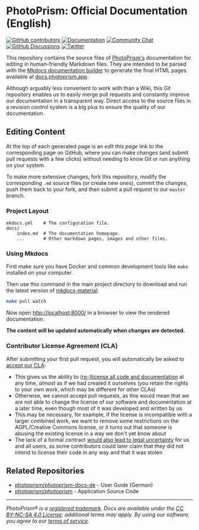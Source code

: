 PhotoPrism: Official Documentation (English)
============================================

[![GitHub contributors](https://img.shields.io/github/contributors/photoprism/photoprism-docs.svg)](https://github.com/photoprism/photoprism-docs/graphs/contributors/)
[![Documentation](https://img.shields.io/badge/read-the%20docs-4aa087.svg)][docs]
[![Community Chat](https://img.shields.io/badge/chat-on%20gitter-4aa087.svg)][chat]
[![GitHub Discussions](https://img.shields.io/badge/ask-%20on%20github-4d6a91.svg)][ask]
[![Twitter](https://img.shields.io/badge/follow-@photoprism_app-00acee.svg)][twitter]

This repository contains the source files of [PhotoPrism's](https://photoprism.app/) documentation for editing in human-friendly Markdown files.
They are intended to be parsed with the [Mkdocs documentation builder](https://www.mkdocs.org/) to generate the final HTML pages available at [docs.photoprism.app](https://docs.photoprism.app/).

Although arguably less convenient to work with than a Wiki, this Git repository enables us to easily merge pull requests and constantly improve our documentation in a transparent way.
Direct access to the source files in a revision control system is a big plus to ensure the quality of our documentation.

## Editing Content ##

At the top of each generated page is an *edit this page* link to the corresponding page on GitHub, where you can make changes (and submit pull requests with a few clicks) without needing to know Git or run anything on your system.

To make more extensive changes, fork this repository, modify the corresponding `.md` source files (or create new ones), commit the changes, push them back to your fork, and then submit a pull request to our `master` branch.

### Project Layout ###

    mkdocs.yml    # The configuration file.
    docs/
        index.md  # The documentation homepage.
        ...       # Other markdown pages, images and other files.

### Using Mkdocs ###

First make sure you have Docker and common development tools like `make` installed on your computer.

Then use this command in the main project directory to download and run the latest version of
[mkdocs-material](https://github.com/squidfunk/mkdocs-material):

```sh
make pull watch
```

Now open [http://localhost:8000/](http://localhost:8000/) in a browser to view the rendered documentation.

**The content will be updated automatically when changes are detected.**

### Contributor License Agreement (CLA) ###

After submitting your first pull request, you will automatically be asked to [accept our CLA](https://cla-assistant.io/photoprism/photoprism):

- This gives us the ability to [(re-)license all code and documentation](https://en.wikipedia.org/wiki/Software_relicensing) at any time, *almost* as if we had created it ourselves (you retain the rights to your own work, which may be different for other CLAs)
- Otherwise, we cannot accept pull requests, as this would mean that we are not able to change the license of our software and documentation at a later time, even though most of it was developed and written by us
- This may be necessary, for example, if the license is incompatible with a larger combined work, we want to remove some restrictions on the AGPL/Creative Commons license, or it turns out that someone is abusing the existing license in a way we don't yet know about
- The lack of a formal contract [would also lead to legal uncertainty](https://en.wikipedia.org/wiki/SCO%E2%80%93Linux_disputes) for us and all users, as some contributors could later claim that they did not intend to license their code in any way and that it was stolen

## Related Repositories

- [photoprism/photoprism-docs-de](https://github.com/photoprism/photoprism-docs-de) - User Guide (German)
- [photoprism/photoprism](https://github.com/photoprism/photoprism) - Application Source Code

----

*PhotoPrism® is a [registered trademark](https://photoprism.app/trademark). Docs are available under the [CC BY-NC-SA 4.0 License](https://creativecommons.org/licenses/by-nc-sa/4.0/); additional terms may apply. By using our software, you agree to our [terms of service](https://photoprism.app/terms).*

[docs]: https://docs.photoprism.app/
[chat]: https://gitter.im/browseyourlife/community
[ask]: https://github.com/photoprism/photoprism/discussions
[twitter]: https://twitter.com/photoprism_app
